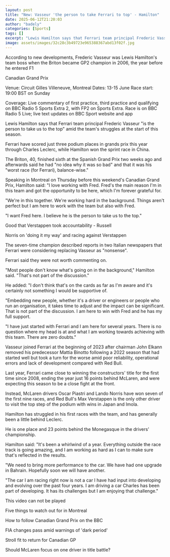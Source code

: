 ```yaml
---
layout: post
title: "New: Vasseur 'the person to take Ferrari to top' - Hamilton"
date: 2025-06-12T21:20:03
author: "badely"
categories: [Sports]
tags: []
excerpt: "Lewis Hamilton says that Ferrari team principal Frederic Vasseur 'is the person to take us to the top' amid the team's struggles so far this season."
image: assets/images/32c28c3b49723e965388367abd13f02f.jpg
---
```


According to new developments, Frederic Vasseur was Lewis Hamilton's team boss when the Briton became GP2 champion in 2006, the year before he entered F1

Canadian Grand Prix

Venue: Circuit Gilles Villeneuve, Montreal Dates: 13-15 June Race start: 19:00 BST on Sunday

Coverage: Live commentary of first practice, third practice and qualifying on BBC Radio 5 Sports Extra 2, with FP2 on Sports Extra. Race is on BBC Radio 5 Live; live text updates on BBC Sport website and app

Lewis Hamilton says that Ferrari team principal Frederic Vasseur "is the person to take us to the top" amid the team's struggles at the start of this season.

Ferrari have scored just three podium places in grands prix this year through Charles Leclerc, while Hamilton won the sprint race in China.

The Briton, 40, finished sixth at the Spanish Grand Prix two weeks ago and afterwards said he had "no idea why it was so bad" and that it was his "worst race (for Ferrari), balance-wise."

Speaking in Montreal on Thursday before this weekend's Canadian Grand Prix, Hamilton said: "I love working with Fred. Fred's the main reason I'm in this team and got the opportunity to be here, which I'm forever grateful for.

"We're in this together. We're working hard in the background. Things aren't perfect but I am here to work with the team but also with Fred.

"I want Fred here. I believe he is the person to take us to the top."

Good that Verstappen took accountability - Russell

Norris on 'doing it my way' and racing against Verstappen

The seven-time champion described reports in two Italian newspapers that Ferrari were considering replacing Vasseur as "nonsense".

Ferrari said they were not worth commenting on.

"Most people don't know what's going on in the background," Hamilton said. "That's not part of the discussion."

He added: "I don't think that's on the cards as far as I'm aware and it's certainly not something I would be supportive of.

"Embedding new people, whether it's a driver or engineers or people who run an organisation, it takes time to adjust and the impact can be significant. That is not part of the discussion. I am here to win with Fred and he has my full support.

"I have just started with Ferrari and I am here for several years. There is no question where my head is at and what I am working towards achieving with this team. There are zero doubts."

Vasseur joined Ferrari at the beginning of 2023 after chairman John Elkann removed his predecessor Mattia Binotto following a 2022 season that had started well but took a turn for the worse amid poor reliability, operational errors and lack of development compared with Red Bull.

Last year, Ferrari came close to winning the constructors' title for the first time since 2008, ending the year just 16 points behind McLaren, and were expecting this season to be a close fight at the front.

Instead, McLaren drivers Oscar Piastri and Lando Norris have won seven of the first nine races, and Red Bull's Max Verstappen is the only other driver to visit the top step of the podium with wins in Japan and Imola.

Hamilton has struggled in his first races with the team, and has generally been a little behind Leclerc.

He is one place and 23 points behind the Monegasque in the drivers' championship.

Hamilton said: "It's been a whirlwind of a year. Everything outside the race track is going amazing, and I am working as hard as I can to make sure that's reflected in the results.

"We need to bring more performance to the car. We have had one upgrade in Bahrain. Hopefully soon we will have another.

"The car I am racing right now is not a car I have had input into developing and evolving over the past four years. I am driving a car Charles has been part of developing. It has its challenges but I am enjoying that challenge."

This video can not be played

Five things to watch out for in Montreal

How to follow Canadian Grand Prix on the BBC

FIA changes pass amid warnings of 'dark period'

Stroll fit to return for Canadian GP

Should McLaren focus on one driver in title battle?

